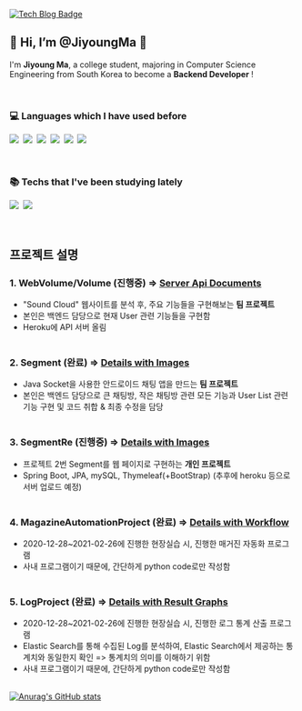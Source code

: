 <!---
JiyoungMa/JiyoungMa is a ✨ special ✨ repository because its `README.md` (this file) appears on your GitHub profile.
You can click the Preview link to take a look at your changes.
--->
 [![Tech Blog Badge](http://img.shields.io/badge/-Tech%20blog-black?style=flat-square&logo=github&link=https://cseella.tistory.com/)](https://cseella.tistory.com/)

<h2>🐥 Hi, I’m @JiyoungMa 🐥</h2>

I'm **Jiyoung Ma**, a college student, majoring in Computer Science Engineering from South Korea to become a **Backend Developer** !

<br>
<h3>💻 Languages which I have used before</h3>
<p>
<img src="https://img.shields.io/badge/Python-3766AB?style=for-the-badge&logo=Python&logoColor=white"/></a>&nbsp 
<img src="https://img.shields.io/badge/Java-007396?style=for-the-badge&logo=Java&logoColor=white"/></a>&nbsp 
<img src="https://img.shields.io/badge/C++-00599C?style=for-the-badge&logo=c%2B%2B&logoColor=white"/></a>&nbsp 
<img src="https://img.shields.io/badge/C-A8B9CC?style=for-the-badge&logo=C&logoColor=white"/></a>&nbsp 
<img src="https://img.shields.io/badge/JavaScript-F7DF1E?style=for-the-badge&logo=JavaScript&logoColor=white"/></a>&nbsp 
<img src="https://img.shields.io/badge/MySQL-4479A1?style=for-the-badge&logo=MySQL&logoColor=white"/></a>&nbsp 
</p>

<br>
<h3>📚 Techs that I've been studying lately </h3>
<p>
<img src="https://img.shields.io/badge/Spring-6DB33F?style=for-the-badge&logo=Spring&logoColor=white"/></a>&nbsp 
<img src="https://img.shields.io/badge/Hibernate-59666C?style=for-the-badge&logo=Hibernate&logoColor=white"/></a>&nbsp 
</p>

<br>

<h2>프로젝트 설명</h2>
<h3>1. WebVolume/Volume (진행중) => <a href = "https://github.com/WebVolume/volume#readme"> Server Api Documents </a> </h3>

- "Sound Cloud" 웹사이트를 분석 후, 주요 기능들을 구현해보는 __팀 프로젝트__
- 본인은 백엔드 담당으로 현재 User 관련 기능들을 구현함
- Heroku에 API 서버 올림<br><br>


<h3>2. Segment (완료) => <a href = "https://github.com/CYJ1/segment"> Details with Images </a> </h3>

 - Java Socket을 사용한 안드로이드 채팅 앱을 만드는 **팀 프로젝트** <br>
 - 본인은 백엔드 담당으로 큰 채팅방, 작은 채팅방 관련 모든 기능과 User List 관련 기능 구현 및 코드 취합 & 최종 수정을 담당<br><br>


<h3>3. SegmentRe (진행중) => <a href = "https://github.com/JiyoungMa/SegmentRe"> Details with Images </a> </h3>

 - 프로젝트 2번 Segment를 웹 페이지로 구현하는 **개인 프로젝트** <br>
 - Spring Boot, JPA, mySQL, Thymeleaf(+BootStrap) (추후에 heroku 등으로 서버 업로드 예정)<br><br>


<h3>4. MagazineAutomationProject (완료) => <a href = "https://github.com/JiyoungMa/MagazineAutomationProject"> Details with Workflow </a> </h3>

- 2020-12-28~2021-02-26에 진행한 현장실습 시, 진행한 매거진 자동화 프로그램
- 사내 프로그램이기 때문에, 간단하게 python code로만 작성함<br><br>


<h3>5. LogProject (완료) => <a href = "https://github.com/JiyoungMa/LogProject"> Details with Result Graphs </a> </h3>

- 2020-12-28~2021-02-26에 진행한 현장실습 시, 진행한 로그 통계 산출 프로그램
- Elastic Search를 통해 수집된 Log를 분석하여, Elastic Search에서 제공하는 통계치와 동일한지 확인 => 통계치의 의미를 이해하기 위함
- 사내 프로그램이기 때문에, 간단하게 python code로만 작성함<br><br>


[![Anurag's GitHub stats](https://github-readme-stats.vercel.app/api?username=JiyoungMa&show_icons=true&theme=radical)](https://github.com/anuraghazra/github-readme-stats)
